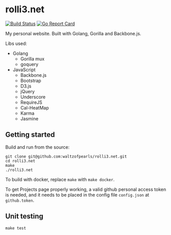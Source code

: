 # rolli3.net

[![Build Status](https://travis-ci.org/waltzofpearls/rolli3.net.svg)](https://travis-ci.org/waltzofpearls/rolli3.net)
[![Go Report Card](https://goreportcard.com/badge/github.com/waltzofpearls/rolli3.net)](https://goreportcard.com/report/github.com/waltzofpearls/rolli3.net)

My personal website. Built with Golang, Gorilla and Backbone.js.

Libs used:

* Golang
  * Gorilla mux
  * goquery
* JavaScript
  * Backbone.js
  * Bootstrap
  * D3.js
  * jQuery
  * Underscore
  * RequireJS
  * Cal-HeatMap
  * Karma
  * Jasmine

## Getting started

Build and run from the source:

```
git clone git@github.com:waltzofpearls/rolli3.net.git
cd rolli3.net
make
./rolli3.net
```

To build with docker, replace `make` with `make docker`.

To get Projects page properly working, a valid github personal access token
is needed, and it needs to be placed in the config file `config.json` at
`github.token`.

## Unit testing

```
make test
```
